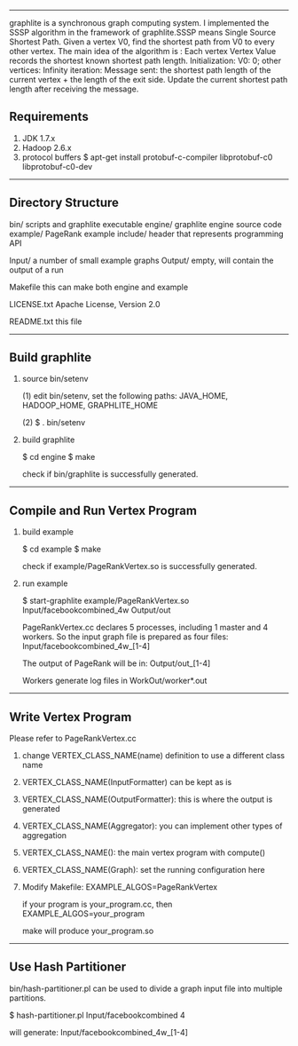 ﻿------------------------------------------------------------graphlite is a synchronous graph computing system. I implemented the SSSPalgorithm in the framework of graphlite.SSSP means Single Source Shortest Path.Given a vertex V0, find the shortest path from V0 to every other vertex.The main idea of the algorithm is :Each vertex Vertex Value records the shortest known shortest path length.Initialization: V0: 0; other vertices: Infinityiteration:    Message sent: the shortest path length of the current vertex + the length of the exit side.    Update the current shortest path length after receiving the message.Requirements------------------------------------------------------------1. JDK 1.7.x2. Hadoop 2.6.x3. protocol buffers   $ apt-get install protobuf-c-compiler libprotobuf-c0 libprotobuf-c0-dev------------------------------------------------------------Directory Structure------------------------------------------------------------bin/         scripts and graphlite executableengine/      graphlite engine source code     example/     PageRank exampleinclude/     header that represents programming APIInput/       a number of small example graphsOutput/      empty, will contain the output of a runMakefile     this can make both engine and exampleLICENSE.txt  Apache License, Version 2.0README.txt   this file------------------------------------------------------------Build graphlite------------------------------------------------------------1. source bin/setenv   (1) edit bin/setenv, set the following paths:       JAVA_HOME, HADOOP_HOME, GRAPHLITE_HOME   (2) $ . bin/setenv2. build graphlite   $ cd engine   $ make   check if bin/graphlite is successfully generated.------------------------------------------------------------Compile and Run Vertex Program------------------------------------------------------------1. build example   $ cd example   $ make   check if example/PageRankVertex.so is successfully generated.   2. run example   $ start-graphlite example/PageRankVertex.so Input/facebookcombined_4w Output/out   PageRankVertex.cc declares 5 processes, including 1 master and 4 workers.   So the input graph file is prepared as four files: Input/facebookcombined_4w_[1-4]   The output of PageRank will be in: Output/out_[1-4]   Workers generate log files in WorkOut/worker*.out------------------------------------------------------------Write Vertex Program------------------------------------------------------------Please refer to PageRankVertex.cc1. change VERTEX_CLASS_NAME(name) definition to use a different class name2. VERTEX_CLASS_NAME(InputFormatter) can be kept as is3. VERTEX_CLASS_NAME(OutputFormatter): this is where the output is generated4. VERTEX_CLASS_NAME(Aggregator): you can implement other types of aggregation5. VERTEX_CLASS_NAME(): the main vertex program with compute()   6. VERTEX_CLASS_NAME(Graph): set the running configuration here7. Modify Makefile:   EXAMPLE_ALGOS=PageRankVertex   if your program is your_program.cc, then    EXAMPLE_ALGOS=your_program   make will produce your_program.so------------------------------------------------------------Use Hash Partitioner------------------------------------------------------------ bin/hash-partitioner.pl can be used to divide a graph input file into multiple partitions.  $ hash-partitioner.pl Input/facebookcombined 4  will generate: Input/facebookcombined_4w_[1-4]